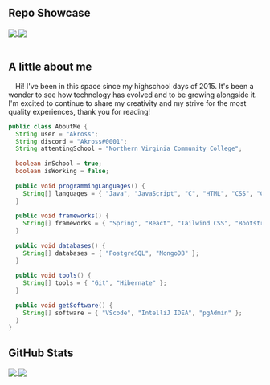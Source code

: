 <h2>Repo Showcase</h2>
<a href="https://github.com/akr0ss/kumiko-discord-bot">
  <img align="center" src="https://github-readme-stats-akr0ss.vercel.app/api/pin/?username=akr0ss&repo=kumiko-discord-bot&bg_color=1B1D23&title_color=FFFFFF&text_color=AAAAAA&icon_color=D68881&border_color=000000"/>
</a>
<a href="https://github.com/akr0ss/fabric_dawn-hud">
  <img align="center" src="https://github-readme-stats-akr0ss.vercel.app/api/pin/?username=akr0ss&repo=fabric_dawn-hud&bg_color=1B1D23&title_color=FFFFFF&text_color=AAAAAA&icon_color=D68881&border_color=000000"/>
</a>
<br></br>
<h2>A little about me</h2>
<p> &ensp;&ensp;Hi! I've been in this space since my highschool days of 2015. It's been a wonder to see how technology has evolved and to be growing alongside it. I'm excited to continue to share my creativity and my strive for the most quality experiences, thank you for reading!
</p>

```java
public class AboutMe {
  String user = "Akross";
  String discord = "Akross#0001";
  String attentingSchool = "Northern Virginia Community College";
  
  boolean inSchool = true;
  boolean isWorking = false;
  
  public void programmingLanguages() {
    String[] languages = { "Java", "JavaScript", "C", "HTML", "CSS", "C#" };
  }
  
  public void frameworks() {
    String[] frameworks = { "Spring", "React", "Tailwind CSS", "Bootstrap" };
  }
  
  public void databases() {
    String[] databases = { "PostgreSQL", "MongoDB" };
  }
  
  public void tools() {
    String[] tools = { "Git", "Hibernate" };
  }
  
  public void getSoftware() {
    String[] software = { "VScode", "IntelliJ IDEA", "pgAdmin" };
  }
}
```

<h2>GitHub Stats</h2>
<a href="https://github.com/akr0ss/akr0ss">
<img align="center" src="https://github-readme-stats-akr0ss.vercel.app/api?username=akr0ss&hide=stars&show_icons=true&bg_color=1B1D23&title_color=FFFFFF&text_color=AAAAAA&icon_color=D68881&border_color=000000"/>
<img align="center" src="https://github-readme-stats-akr0ss.vercel.app/api/top-langs/?username=akr0ss&bg_color=1B1D23&title_color=FFFFFF&text_color=AAAAAA&icon_color=D68881&border_color=000000"/>
</a>
